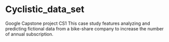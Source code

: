 # Cyclistic_data_set
Google Capstone project CS1
This case study features analyzing and predicting fictional data from a bike-share company to increase the number of annual subscription.  
